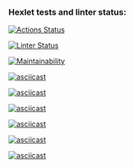 ### Hexlet tests and linter status:

[![Actions Status](https://github.com/artemBeletzky/frontend-project-lvl1/workflows/hexlet-check/badge.svg)](https://github.com/artemBeletzky/frontend-project-lvl1/actions)

[![Linter Status](https://github.com/artemBeletzky/frontend-project-lvl1/workflows/eslint/badge.svg)](https://github.com/artemBeletzky/frontend-project-lvl1/actions)

[![Maintainability](https://api.codeclimate.com/v1/badges/a99a88d28ad37a79dbf6/maintainability)](https://github.com/artemBeletzky/frontend-project-lvl1)

[![asciicast](https://asciinema.org/a/ApcJnpruC8D7LbGNwVgdwFyHD.svg)](https://asciinema.org/a/ApcJnpruC8D7LbGNwVgdwFyHD)

[![asciicast](https://asciinema.org/a/MhCfcF2k3JElOxLfOJmyfh9Qa.svg)](https://asciinema.org/a/MhCfcF2k3JElOxLfOJmyfh9Qa)

[![asciicast](https://asciinema.org/a/ZsVgKiZwBUYY2MY8sbGqKCE1G.svg)](https://asciinema.org/a/ZsVgKiZwBUYY2MY8sbGqKCE1G)

[![asciicast](https://asciinema.org/a/tqat2mkRPzIUfX7kYHIWPgvZp.svg)](https://asciinema.org/a/tqat2mkRPzIUfX7kYHIWPgvZp)

[![asciicast](https://asciinema.org/a/pWJwFIbAkaVczAxNGeuQhVhiR.svg)](https://asciinema.org/a/pWJwFIbAkaVczAxNGeuQhVhiR)

[![asciicast](https://asciinema.org/a/NKHyOnERrqGm26aKJBjFKxj22.svg)](https://asciinema.org/a/NKHyOnERrqGm26aKJBjFKxj22)
